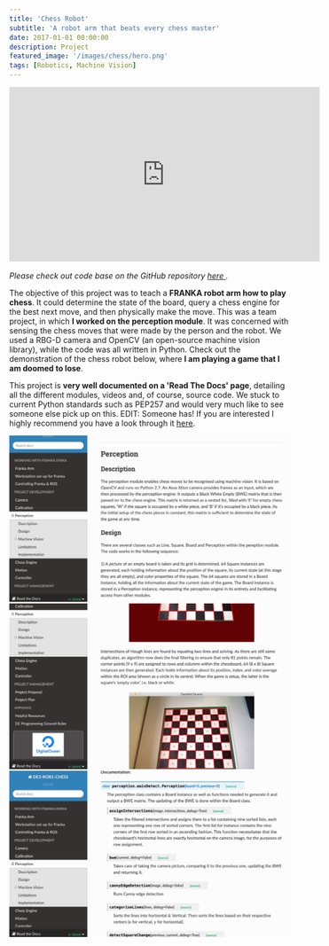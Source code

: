 ```yaml
---
title: 'Chess Robot'
subtitle: 'A robot arm that beats every chess master'
date: 2017-01-01 00:00:00
description: Project
featured_image: '/images/chess/hero.png'
tags: [Robotics, Machine Vision]
---
```


<iframe width="560" height="315" src="https://player.vimeo.com/video/291377091" frameborder="0" webkitallowfullscreen mozallowfullscreen allowfullscreen></iframe>

*Please check out code base on the GitHub repository <a href="https://github.com/nebbles/DE3-ROB1-CHESS">here </a>.*

The objective of this project was to teach a **FRANKA robot arm how to play chess**. It could determine the state of the board, query a chess engine for the best next move, and then physically make the move. This was a team project, in which **I worked on the perception module**. It was concerned with sensing the chess moves that were made by the person and the robot. We used a RBG-D camera and OpenCV (an open-source machine vision library), while the code was all written in Python. Check out the demonstration of the chess robot below, where **I am playing a game that I am doomed to lose**.

This project is **very well documented on a 'Read The Docs' page**, detailing all the different modules, videos and, of course, source code. We stuck to current Python standards such as PEP257 and would very much like to see someone else pick up on this. EDIT: Someone has! If you are interested I highly recommend you have a look through it <a href="http://de3-rob1-chess.readthedocs.io/en/latest/">here</a>.

<div class="gallery" data-columns="3">
	<img src="/images/chess/1.jpg" />
	<img src="/images/chess/2.jpg" />
	<img src="/images/chess/3.jpg" />
</div>

